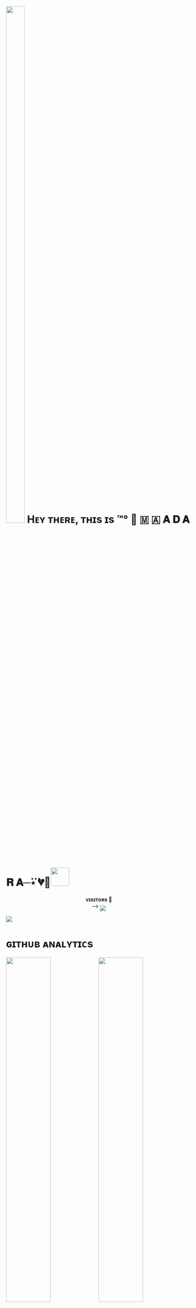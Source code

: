 <h1> <img  style="align-item" :"center" src="https://te.legra.ph/file/7c59e386554f60f9d5ae6.jpg" width="50px" height="60%"> Hᴇʏ ᴛʜᴇʀᴇ, ᴛʜɪs ɪs  ™°‌ 🫧 🇲 🇦 𝐀 𝐃 𝐀 𝐑 𝐀─‌⃛⋆ 💔💏<img src="https://media.giphy.com/media/12oufCB0MyZ1Go/giphy.gif" width="50"></h1>
<p align="center">
    <b>ᴠɪsɪᴛᴏʀs 👀</b><br>
 -->    <img align="middle" src="https://profile-counter.glitch.me/Madara1188/count.svg" />
</p> 

[<img src="https://te.legra.ph/file/7c59e386554f60f9d5ae6.jpg"/>](https://github.com/Madara1188)



<h1> ɢɪᴛʜᴜʙ ᴀɴᴀʟʏᴛɪᴄs </h1>

[<img src="https://github-readme-stats.vercel.app/api?username=Madara1188&count_private=true&show_icons=true&theme=chartreuse-dark&custom_title=What%27s+the+craic?&include_all_commits=true&hide_border=true&bg_color=000000" width="49%">](https://github.com/Madara1188)  [<img src="https://github-readme-streak-stats.herokuapp.com/?user=Madara1188&theme=chartreuse-dark&hide_border=True&bg_color=000000" width="49%">](https://github.com/Madara1188)

[<img src="https://github.com/Madara1188/Madara1188/blob/master/resources/hr.gif"/>](https://github.com/Madara1188)

<h1> <img src="[[https://te.legra.ph/file/1f5f400d5a16ae3a89343.jpg](https://graph.org/file/2d48c45c5c461f6413be8.jpg)](https://telegra.ph//file/4ced7e4a672638ac5c75e.jpg)" width="70px" style="border-radius: 50%"> ᴄᴏɴᴛᴀᴄᴛ ᴍᴇ </h1>

[<img src="https://te.legra.ph/file/3f6810f790713b26fe826.jpg" width="60px">](https://tg://openmessage?user_id=5059737154) [<img src="https://te.legra.ph/file/2a7a17fc66a8f5fe785c3.jpg" width="60px">](https://github.com/Madara1188) 







## Connect with Me

[![Github](https://img.shields.io/badge/-Github-181717?style=for-the-badge&logo=Github&logoColor=white)](https://github.com/Madara1188)
[![Telegram](https://img.shields.io/badge/Telegram-2CA5E0?style=for-the-badge&logo=telegram&logoColor=white)](https://telegram.me/MADARA_BOT_WORLD)

## My Stats

![GitHub stats](https://github-readme-stats.vercel.app/api?username=Madara1188&show_icons=true&theme=radical)
![Top Languages](https://github-readme-stats.vercel.app/api/top-langs/?username=Madara1188&layout=compact&theme=midnight-purple&hide=Css)

![Visitors](https://visitor-badge.laobi.icu/badge?page_id=Madara1188)￼Enter

<p align="center"><img src="https://thumbs.gfycat.com/GoodnaturedFondGaur-size_restricted.gif" alt="Synthwave" height="300" width="500"></p>
<!---
Madara1188/Madara1188 is a ✨ special ✨ repository because its README.md (this file) appears on your GitHub profile.
Madara1188/Madara1188 is a ✨ special ✨ repository because its README.md (this file) appears on your GitHub profile.
- 🔭 I’m currently working on ...
- 🌱 I’m currently learning ...
- 👯 I’m looking to collaborate on ...
- 🤔 I’m looking for help with ...
- 💬 Ask me about ...
- 📫 How to reach me: ...
- 😄 Pronouns: ...
- ⚡ Fun fact: ...
-->
